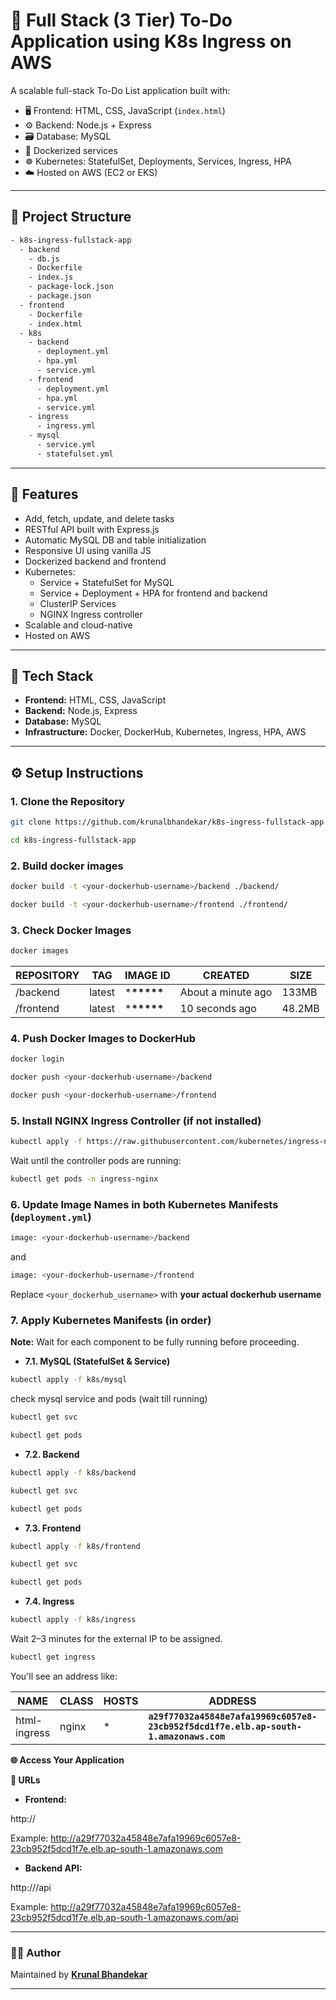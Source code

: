 # 📝 Full Stack (3 Tier) To-Do Application using K8s Ingress on AWS

A scalable full-stack To-Do List application built with:

- 🖥️ Frontend: HTML, CSS, JavaScript (`index.html`)
- ⚙️ Backend: Node.js + Express
- 🗃️ Database: MySQL
- 🐳 Dockerized services
- ☸️ Kubernetes: StatefulSet, Deployments, Services, Ingress, HPA
- ☁️ Hosted on AWS (EC2 or EKS)

---

## 📂 Project Structure

```bash
- k8s-ingress-fullstack-app
  - backend
    - db.js
    - Dockerfile
    - index.js
    - package-lock.json
    - package.json
  - frontend
    - Dockerfile
    - index.html
  - k8s
    - backend
      - deployment.yml
      - hpa.yml
      - service.yml
    - frontend
      - deployment.yml
      - hpa.yml
      - service.yml
    - ingress
      - ingress.yml
    - mysql
      - service.yml
      - statefulset.yml
```

---

## 🚀 Features

- Add, fetch, update, and delete tasks
- RESTful API built with Express.js
- Automatic MySQL DB and table initialization
- Responsive UI using vanilla JS
- Dockerized backend and frontend
- Kubernetes:
  - Service + StatefulSet for MySQL
  - Service + Deployment + HPA for frontend and backend
  - ClusterIP Services
  - NGINX Ingress controller
- Scalable and cloud-native
- Hosted on AWS

---

## 🧰 Tech Stack

- **Frontend:** HTML, CSS, JavaScript
- **Backend:** Node.js, Express
- **Database:** MySQL
- **Infrastructure:** Docker, DockerHub, Kubernetes, Ingress, HPA, AWS

---

## ⚙️ Setup Instructions

### 1. Clone the Repository

```bash
git clone https://github.com/krunalbhandekar/k8s-ingress-fullstack-app.git
```

```bash
cd k8s-ingress-fullstack-app
```

### 2. Build docker images

```bash
docker build -t <your-dockerhub-username>/backend ./backend/
```

```bash
docker build -t <your-dockerhub-username>/frontend ./frontend/
```

### 3. Check Docker Images

```bash
docker images
```

| REPOSITORY                         | TAG    | IMAGE ID         | CREATED            | SIZE   |
| ---------------------------------- | ------ | ---------------- | ------------------ | ------ |
| <your-dockerhub-username>/backend  | latest | \***\*\*\*\*\*** | About a minute ago | 133MB  |
| <your-dockerhub-username>/frontend | latest | \***\*\*\*\*\*** | 10 seconds ago     | 48.2MB |

### 4. Push Docker Images to DockerHub

```bash
docker login
```

```bash
docker push <your-dockerhub-username>/backend
```

```bash
docker push <your-dockerhub-username>/frontend
```

### 5. Install NGINX Ingress Controller (if not installed)

```bash
kubectl apply -f https://raw.githubusercontent.com/kubernetes/ingress-nginx/controller-v1.9.4/deploy/static/provider/aws/deploy.yaml
```

Wait until the controller pods are running:

```bash
kubectl get pods -n ingress-nginx
```

### 6. Update Image Names in both Kubernetes Manifests (`deployment.yml`)

```bash
image: <your-dockerhub-username>/backend
```

and

```bash
image: <your-dockerhub-username>/frontend
```

Replace `<your_dockerhub_username>` with **your actual dockerhub username**

### 7. Apply Kubernetes Manifests (in order)

**Note:** Wait for each component to be fully running before proceeding.

- **7.1. MySQL (StatefulSet & Service)**

```bash
kubectl apply -f k8s/mysql
```

check mysql service and pods (wait till running)

```bash
kubectl get svc
```

```bash
kubectl get pods
```

- **7.2. Backend**

```bash
kubectl apply -f k8s/backend
```

```bash
kubectl get svc
```

```bash
kubectl get pods
```

- **7.3. Frontend**

```bash
kubectl apply -f k8s/frontend
```

```bash
kubectl get svc
```

```bash
kubectl get pods
```

- **7.4. Ingress**

```bash
kubectl apply -f k8s/ingress
```

Wait 2–3 minutes for the external IP to be assigned.

```bash
kubectl get ingress
```

You'll see an address like:

| NAME         | CLASS | HOSTS | ADDRESS                                                                              | PORTS | AGE |
| ------------ | ----- | ----- | ------------------------------------------------------------------------------------ | ----- | --- |
| html-ingress | nginx | \*    | **`a29f77032a45848e7afa19969c6057e8-23cb952f5dcd1f7e.elb.ap-south-1.amazonaws.com`** | 80    | 3m  |

**🌐 Access Your Application**

**🔗 URLs**

- **Frontend:**

http://<ELB-ADDRESS>

Example:
http://a29f77032a45848e7afa19969c6057e8-23cb952f5dcd1f7e.elb.ap-south-1.amazonaws.com

- **Backend API:**

http://<ELB-ADDRESS>/api

Example:
http://a29f77032a45848e7afa19969c6057e8-23cb952f5dcd1f7e.elb.ap-south-1.amazonaws.com/api

---

### 👨‍💻 Author

Maintained by **[Krunal Bhandekar](https://www.linkedin.com/in/krunal-bhandekar/)**

---
